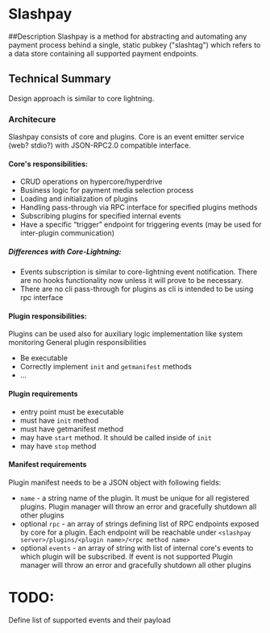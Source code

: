 # Slashpay

##Description 
Slashpay is a method for abstracting and automating any payment process behind a single, static pubkey ("slashtag") which refers to a data store containing all supported payment endpoints. 

## Technical Summary
Design approach is similar to core lightning.

### Architecure 
 Slashpay consists of core and plugins. Core is an event emitter service (web? stdio?) with JSON-RPC2.0 compatible interface.

#### Core's responsibilities:

- CRUD operations on hypercore/hyperdrive
- Business logic for payment media selection process
- Loading and initialization of plugins
- Handling pass-through via RPC interface for specified plugins methods
- Subscribing plugins for specified internal events
- Have a specific “trigger” endpoint for triggering events (may be used for inter-plugin communication)

##### Differences with Core-Lightning:

- Events subscription is similar to core-lightning event notification. There are no hooks functionality now unless it will prove to be necessary.
- There are no cli pass-through for plugins as cli is intended to be using rpc interface

#### Plugin responsibilities:

Plugins can be used also for auxiliary logic implementation like system monitoring 
General plugin responsibilities
- Be executable
- Correctly implement `init` and `getmanifest` methods
- ...

#### Plugin requirements
- entry point must be executable
- must have `init` method
- must have getmanifest method
- may have `start` method. It should be called inside of `init`
- may have `stop` method

#### Manifest requirements
Plugin manifest needs to be a JSON object with following fields:
- `name` - a string name of the plugin. It must be unique for all registered plugins. Plugin manager will throw an error and gracefully shutdown all other plugins
- optional `rpc` - an array of strings defining list of RPC endpoints exposed by core for a plugin. Each endpoint will be reachable under `<slashpay server>/plugins/<plugin name>/<rpc method name>`
- optional `events` - an array of string with list of internal core's events to which plugin will be subscribed. If event is not supported Plugin manager will throw an error and gracefully shutdown all other plugins


# TODO:
Define list of supported events and their payload
